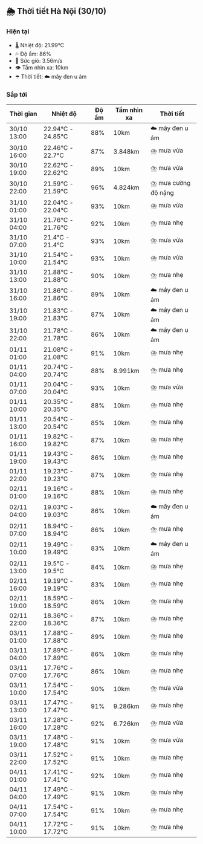 ## 🌦️ Thời tiết Hà Nội (30/10)

### Hiện tại

- 🌡️ Nhiệt độ: 21.99℃
- 💦 Độ ẩm: 86%
- 💨 Sức gió: 3.56m/s
- 👁️ Tầm nhìn xa: 10km
- ☂️ Thời tiết: ☁️ mây đen u ám

### Sắp tới

| Thời gian | Nhiệt độ | Độ ẩm | Tầm nhìn xa | Thời tiết |
| --- | --- | --- | --- | --- |
| 30/10 13:00 | 22.94℃ - 24.85℃ | 88% | 10km | ☁️ mây đen u ám |
| 30/10 16:00 | 22.46℃ - 22.7℃ | 87% | 3.848km | ⛈️ mưa vừa |
| 30/10 19:00 | 22.62℃ - 22.62℃ | 89% | 10km | ⛈️ mưa vừa |
| 30/10 22:00 | 21.59℃ - 21.59℃ | 96% | 4.824km | ⛈️ mưa cường độ nặng |
| 31/10 01:00 | 22.04℃ - 22.04℃ | 93% | 10km | ⛈️ mưa vừa |
| 31/10 04:00 | 21.76℃ - 21.76℃ | 92% | 10km | ⛈️ mưa nhẹ |
| 31/10 07:00 | 21.4℃ - 21.4℃ | 93% | 10km | ⛈️ mưa vừa |
| 31/10 10:00 | 21.54℃ - 21.54℃ | 93% | 10km | ⛈️ mưa vừa |
| 31/10 13:00 | 21.88℃ - 21.88℃ | 90% | 10km | ⛈️ mưa nhẹ |
| 31/10 16:00 | 21.86℃ - 21.86℃ | 89% | 10km | ☁️ mây đen u ám |
| 31/10 19:00 | 21.83℃ - 21.83℃ | 87% | 10km | ☁️ mây đen u ám |
| 31/10 22:00 | 21.78℃ - 21.78℃ | 86% | 10km | ☁️ mây đen u ám |
| 01/11 01:00 | 21.08℃ - 21.08℃ | 91% | 10km | ⛈️ mưa nhẹ |
| 01/11 04:00 | 20.74℃ - 20.74℃ | 88% | 8.991km | ⛈️ mưa nhẹ |
| 01/11 07:00 | 20.04℃ - 20.04℃ | 93% | 10km | ⛈️ mưa vừa |
| 01/11 10:00 | 20.35℃ - 20.35℃ | 88% | 10km | ⛈️ mưa nhẹ |
| 01/11 13:00 | 20.54℃ - 20.54℃ | 85% | 10km | ⛈️ mưa nhẹ |
| 01/11 16:00 | 19.82℃ - 19.82℃ | 87% | 10km | ⛈️ mưa nhẹ |
| 01/11 19:00 | 19.43℃ - 19.43℃ | 86% | 10km | ⛈️ mưa nhẹ |
| 01/11 22:00 | 19.23℃ - 19.23℃ | 87% | 10km | ⛈️ mưa nhẹ |
| 02/11 01:00 | 19.16℃ - 19.16℃ | 88% | 10km | ⛈️ mưa nhẹ |
| 02/11 04:00 | 19.03℃ - 19.03℃ | 86% | 10km | ☁️ mây đen u ám |
| 02/11 07:00 | 18.94℃ - 18.94℃ | 86% | 10km | ⛈️ mưa nhẹ |
| 02/11 10:00 | 19.49℃ - 19.49℃ | 83% | 10km | ☁️ mây đen u ám |
| 02/11 13:00 | 19.5℃ - 19.5℃ | 84% | 10km | ⛈️ mưa nhẹ |
| 02/11 16:00 | 19.19℃ - 19.19℃ | 83% | 10km | ⛈️ mưa nhẹ |
| 02/11 19:00 | 18.59℃ - 18.59℃ | 86% | 10km | ⛈️ mưa nhẹ |
| 02/11 22:00 | 18.36℃ - 18.36℃ | 87% | 10km | ⛈️ mưa nhẹ |
| 03/11 01:00 | 17.88℃ - 17.88℃ | 89% | 10km | ⛈️ mưa nhẹ |
| 03/11 04:00 | 17.89℃ - 17.89℃ | 86% | 10km | ⛈️ mưa nhẹ |
| 03/11 07:00 | 17.76℃ - 17.76℃ | 86% | 10km | ⛈️ mưa nhẹ |
| 03/11 10:00 | 17.54℃ - 17.54℃ | 90% | 10km | ⛈️ mưa vừa |
| 03/11 13:00 | 17.47℃ - 17.47℃ | 91% | 9.286km | ⛈️ mưa nhẹ |
| 03/11 16:00 | 17.28℃ - 17.28℃ | 92% | 6.726km | ⛈️ mưa vừa |
| 03/11 19:00 | 17.48℃ - 17.48℃ | 91% | 10km | ⛈️ mưa vừa |
| 03/11 22:00 | 17.52℃ - 17.52℃ | 91% | 10km | ⛈️ mưa nhẹ |
| 04/11 01:00 | 17.41℃ - 17.41℃ | 92% | 10km | ⛈️ mưa nhẹ |
| 04/11 04:00 | 17.49℃ - 17.49℃ | 91% | 10km | ⛈️ mưa nhẹ |
| 04/11 07:00 | 17.54℃ - 17.54℃ | 91% | 10km | ⛈️ mưa nhẹ |
| 04/11 10:00 | 17.72℃ - 17.72℃ | 91% | 10km | ⛈️ mưa nhẹ |

